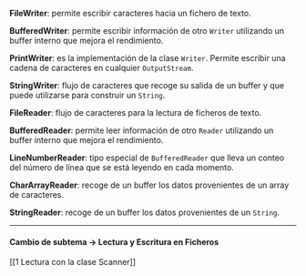 
**FileWriter**: permite escribir caracteres hacia un fichero de texto.

**BufferedWriter**: permite escribir información de otro `Writer` utilizando un buffer interno que mejora el rendimiento.

**PrintWriter**: es la implementación de la clase `Writer`. Permite escribir una cadena de caracteres en cualquier `OutputStream`.

**StringWriter**: flujo de caracteres que recoge su salida de un buffer y que puede utilizarse para construir un `String`.

**FileReader**: flujo de caracteres para la lectura de ficheros de texto.

**BufferedReader**: permite leer información de otro `Reader` utilizando un buffer interno que mejora el rendimiento.

**LineNumberReader**: tipo especial de `BufferedReader` que lleva un conteo del número de línea que se está leyendo en cada momento.

**CharArrayReader**: recoge de un buffer los datos provenientes de un array de caracteres.

**StringReader**: recoge de un buffer los datos provenientes de un `String`.

---
#### Cambio de subtema -> Lectura y Escritura en Ficheros

[[1 Lectura con la clase Scanner]]